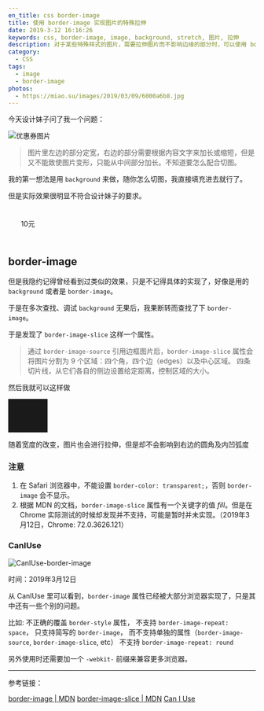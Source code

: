 ```yaml
---
en_title: css border-image
title: 使用 border-image 实现图片的特殊拉伸
date: 2019-3-12 16:16:26
keywords: css, border-image, image, background, stretch, 图片, 拉伸
description: 对于某些特殊样式的图片，需要拉伸图片而不影响边缘的部分时，可以使用 border-image 属性来实现
category:
  - CSS
tags:
  - image
  - border-image
photos:
  - https://miao.su/images/2019/03/09/6000a6b8.jpg
---
```


今天设计妹子问了我一个问题：

![优惠券图片](https://miao.su/images/2019/03/12/0af1f1da3d377c2d4405b.png)

> 图片里左边的部分定宽，右边的部分需要根据内容文字来加长或缩短，但是又不能致使图片变形，只能从中间部分加长。不知道要怎么配合切图。

我的第一想法是用 `background` 来做，随你怎么切图，我直接填充进去就行了。

但是实际效果很明显不符合设计妹子的要求。

<div style="width: 80px; height: 68px; line-height: 68px; text-align: center; background: url(https://miao.su/images/2019/03/12/d22ea6dd07ce2041566cc.png) no-repeat 0 0 / 100% 100%;">10元</div>

## border-image

但是我隐约记得曾经看到过类似的效果，只是不记得具体的实现了，好像是用的 `background` 或者是 `border-image`。

于是在多次查找、调试 `background` 无果后，我果断转而查找了下 `border-image`。

于是发现了 `border-image-slice` 这样一个属性。

> 通过 `border-image-source` 引用边框图片后，`border-image-slice` 属性会将图片分割为 9 个区域：四个角，四个边（edges）以及中心区域。
> 四条切片线，从它们各自的侧边设置给定距离，控制区域的大小。

然后我就可以这样做

<div style="position: relative; width: 80px; height: 68px; line-height: 68px; text-align: center;"><div style="width: 100%; height: 100%;">10元</div><div style="width: 100%; height: 100%; box-sizing: border-box; position: absolute; left: 0; top: 0; z-index: -1; border-width: 34px; border-style: solid; -webkit-border-image: url(https://miao.su/images/2019/03/12/d22ea6dd07ce2041566cc.png) 50% 34 repeat;border-image: url(https://miao.su/images/2019/03/12/d22ea6dd07ce2041566cc.png) 50% 34 repeat;"></div></div>


随着宽度的改变，图片也会进行拉伸，但是却不会影响到右边的圆角及内凹弧度

### 注意

1. 在 Safari 浏览器中，不能设置 `border-color: transparent;`，否则 `border-image` 会不显示。
2. 根据 MDN 的文档，`border-image-slice` 属性有一个关键字的值 *fill*。但是在 Chrome 实际测试的时候却发现并不支持，可能是暂时并未实现。（2019年3月12日，Chrome: 72.0.3626.121）

### CanIUse

![CanIUse-border-image](https://miao.su/images/2019/03/12/caniuse-border-image5eb44.png)

时间：2019年3月12日

从 CanIUse 里可以看到，`border-image` 属性已经被大部分浏览器实现了，只是其中还有一些个别的问题。

比如:
不正确的覆盖 `border-style` 属性，
不支持 `border-image-repeat: space`，
只支持简写的 `border-image`， 而不支持单独的属性（`border-image-source`, `border-image-slice`, etc）
不支持 `border-image-repeat: round`

另外使用时还需要加一个 `-webkit-` 前缀来兼容更多浏览器。

----

参考链接：

[border-image | MDN](https://developer.mozilla.org/zh-CN/docs/Web/CSS/border-image)
[border-image-slice | MDN](https://developer.mozilla.org/zh-CN/docs/Web/CSS/border-image-slice)
[Can I Use](https://caniuse.com/#search=border-image)
